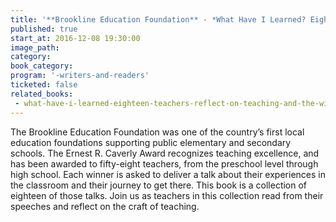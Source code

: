 ```yaml
---
title: '**Brookline Education Foundation** - *What Have I Learned? Eighteen  Teachers Reflect on Teaching and the Wisdom They’ve Gained Along the  Way*'
published: true
start_at: 2016-12-08 19:30:00
image_path:
category:
book_category:
program: '-writers-and-readers'
ticketed: false
related_books:
 - what-have-i-learned-eighteen-teachers-reflect-on-teaching-and-the-wisdom-theyve-gained-along-the-way
---
```



The Brookline Education Foundation was one of the country’s first local education foundations supporting public elementary and secondary schools. The Ernest R. Caverly Award recognizes teaching excellence, and has been awarded to fifty-eight teachers, from the preschool level through high school. Each winner is asked to deliver a talk about their experiences in the classroom and their journey to get there. This book is a collection of eighteen of those talks. Join us as teachers in this collection read from their speeches and reflect on the craft of teaching.

